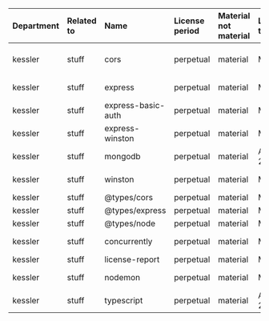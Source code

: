| Department | Related to | Name               | License period | Material not material | License type | Link                                                     | Remote version | Installed version | Defined version | Author                                                           |
| :--------- | :--------- | :----------------- | :------------- | :-------------------- | :----------- | :------------------------------------------------------- | :------------- | :---------------- | :-------------- | :--------------------------------------------------------------- |
| kessler    | stuff      | cors               | perpetual      | material              | MIT          | git+https://github.com/expressjs/cors.git                | 2.8.5          | 2.8.5             | ^2.8.5          | Troy Goode <troygoode@gmail.com> (https://github.com/troygoode/) |
| kessler    | stuff      | express            | perpetual      | material              | MIT          | git+https://github.com/expressjs/express.git             | 4.18.2         | 4.18.2            | ^4.18.2         | TJ Holowaychuk <tj@vision-media.ca>                              |
| kessler    | stuff      | express-basic-auth | perpetual      | material              | MIT          | git+https://github.com/LionC/express-basic-auth.git      | 1.2.1          | 1.2.1             | ^1.2.1          | LionC <me@lionc.de>                                              |
| kessler    | stuff      | express-winston    | perpetual      | material              | MIT          | git+https://github.com/bithavoc/express-winston.git      | 4.2.0          | 4.2.0             | ^4.2.0          | bithavoc im@bithavoc.io http://bithavoc.io                       |
| kessler    | stuff      | mongodb            | perpetual      | material              | Apache-2.0   | git+ssh://git@github.com/mongodb/node-mongodb-native.git | 5.6.0          | 5.6.0             | ^5.6.0          | The MongoDB NodeJS Team dbx-node@mongodb.com                     |
| kessler    | stuff      | winston            | perpetual      | material              | MIT          | git+https://github.com/winstonjs/winston.git             | 3.9.0          | 3.9.0             | ^3.9.0          | Charlie Robbins <charlie.robbins@gmail.com>                      |
| kessler    | stuff      | @types/cors        | perpetual      | material              | MIT          | https://github.com/DefinitelyTyped/DefinitelyTyped.git   | 2.8.13         | 2.8.13            | ^2.8.13         | n/a                                                              |
| kessler    | stuff      | @types/express     | perpetual      | material              | MIT          | https://github.com/DefinitelyTyped/DefinitelyTyped.git   | 4.17.17        | 4.17.17           | ^4.17.17        | n/a                                                              |
| kessler    | stuff      | @types/node        | perpetual      | material              | MIT          | https://github.com/DefinitelyTyped/DefinitelyTyped.git   | 20.3.0         | 20.2.5            | ^20.2.5         | n/a                                                              |
| kessler    | stuff      | concurrently       | perpetual      | material              | MIT          | git+https://github.com/open-cli-tools/concurrently.git   | 8.2.0          | 8.1.0             | ^8.1.0          | Kimmo Brunfeldt                                                  |
| kessler    | stuff      | license-report     | perpetual      | material              | MIT          | git+https://github.com/ironSource/license-report.git     | 6.4.0          | 6.4.0             | ^6.4.0          | Yaniv Kessler                                                    |
| kessler    | stuff      | nodemon            | perpetual      | material              | MIT          | git+https://github.com/remy/nodemon.git                  | 2.0.22         | 2.0.22            | ^2.0.22         | Remy Sharp https://github.com/remy                               |
| kessler    | stuff      | typescript         | perpetual      | material              | Apache-2.0   | git+https://github.com/Microsoft/TypeScript.git          | 5.1.3          | 5.1.3             | ^5.1.3          | Microsoft Corp.                                                  |

